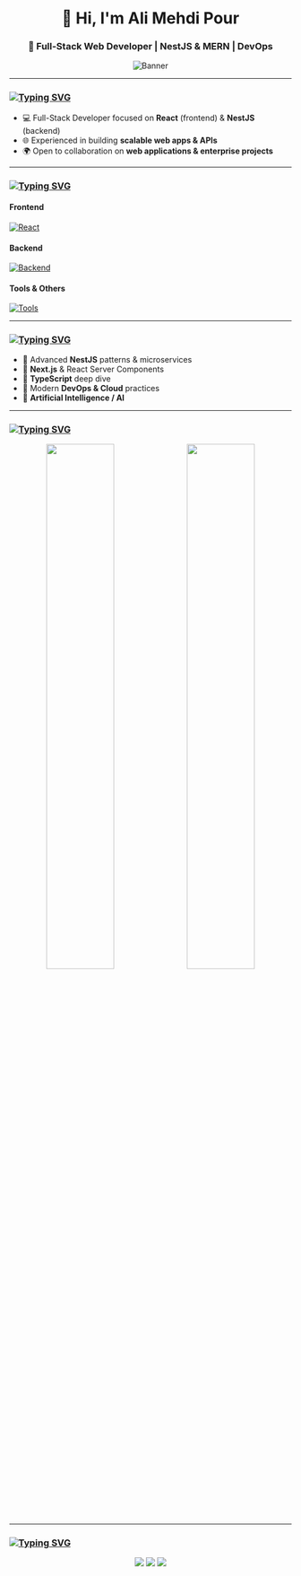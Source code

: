 <h1 align="center">👋 Hi, I'm Ali Mehdi Pour</h1>
<h3 align="center">🚀 Full-Stack Web Developer | NestJS & MERN | DevOps </h3>

<p align="center">
  <img src="https://capsule-render.vercel.app/api?type=waving&color=gradient&height=200&section=header&text=Hello%20And%20Welcome%20To%20My%20Github,%20Stragner&fontSize=30&fontColor=fff" alt="Banner"/>
</p>

---

### [![Typing SVG](https://readme-typing-svg.demolab.com?font=Fira+Code&weight=600&size=16&duration=8000&pause=1000&width=435&lines=About+Me%3A)](https://github.com/ali-mehdi-pour/)
- 💻 Full-Stack Developer focused on **React** (frontend) & **NestJS** (backend)  
- 🌐 Experienced in building **scalable web apps & APIs**  
- 🌍 Open to collaboration on **web applications & enterprise projects**  

---

### [![Typing SVG](https://readme-typing-svg.demolab.com?font=Fira+Code&weight=600&size=16&duration=8000&pause=1000&width=435&lines=Teach+Stack%3A)](https://github.com/ali-mehdi-pour/)

#### Frontend  
[![React](https://skillicons.dev/icons?i=react,ts,js,html,css,tailwind&theme=dark)](https://github.com/Ali-mehdi-poor)  

#### Backend  
[![Backend](https://skillicons.dev/icons?i=nestjs,nodejs,express,php,mysql,mongodb,wordpress&theme=dark)](https://github.com/Ali-mehdi-poor)  

#### Tools & Others  
[![Tools](https://skillicons.dev/icons?i=git,linux,docker,nginx,postman,vscode&theme=dark)](https://github.com/Ali-mehdi-poor)  

---

### [![Typing SVG](https://readme-typing-svg.demolab.com?font=Fira+Code&weight=600&size=16&duration=8000&pause=1000&width=435&lines=Currently+Learning%3A)](https://github.com/ali-mehdi-pour/)
- 🔹 Advanced **NestJS** patterns & microservices  
- 🔹 **Next.js** & React Server Components  
- 🔹 **TypeScript** deep dive  
- 🔹 Modern **DevOps & Cloud** practices  
- 🔹 **Artificial Intelligence / AI**

---

### [![Typing SVG](https://readme-typing-svg.demolab.com?font=Fira+Code&weight=600&size=16&duration=8000&pause=1000&width=435&lines=GitHub+Stats%3A)](https://github.com/ali-mehdi-pour/)
<p align="center">
  <img src="https://github-readme-stats.vercel.app/api?username=ali-mehdi-pour&show_icons=true&theme=tokyonight&hide_title=true&hide_border=true" width="49%" />
  <img src="https://github-readme-streak-stats.herokuapp.com/?user=ali-mehdi-pour&theme=tokyonight&hide_border=true" width="49%" />
</p>

---

### [![Typing SVG](https://readme-typing-svg.demolab.com?font=Fira+Code&weight=600&size=16&duration=8000&pause=1000&width=435&lines=Connect+with+Me%3A)](https://github.com/ali-mehdi-pour/)
<p align="center">
  <a href="https://github.com/Ali-mehdi-poor"><img src="https://img.shields.io/badge/GitHub-000000?style=for-the-badge&logo=github&logoColor=white"/></a>
  <a href="mailto:ali113820619@gmail.com"><img src="https://img.shields.io/badge/Email-D14836?style=for-the-badge&logo=gmail&logoColor=white"/></a>
  <a href="https://t.me/GoodVirous"><img src="https://img.shields.io/badge/Telegram-0088cc?style=for-the-badge&logo=telegram&logoColor=white"/></a>
</p>
